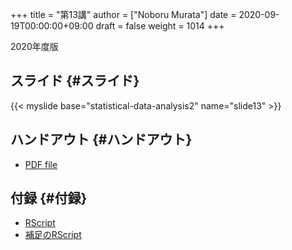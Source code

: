 +++
title = "第13講"
author = ["Noboru Murata"]
date = 2020-09-19T00:00:00+09:00
draft = false
weight = 1014
+++

2020年度版


## スライド {#スライド}

{{< myslide base="statistical-data-analysis2" name="slide13" >}}


## ハンドアウト {#ハンドアウト}

-   [PDF file](https://noboru-murata.github.io/statistical-data-analysis2/pdfs/slide13.pdf)


## 付録 {#付録}

-   [RScript](https://noboru-murata.github.io/statistical-data-analysis2/code/slide13.R)
-   [補足のRScript](https://noboru-murata.github.io/statistical-data-analysis2/code/slide13sup.R)